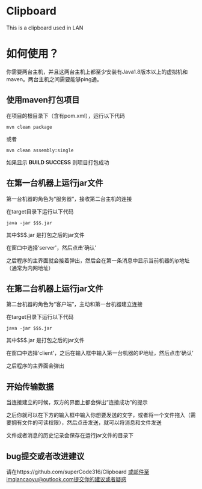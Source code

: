 # Clipboard
This is a clipboard used in LAN
# 如何使用？

你需要两台主机，并且这两台主机上都至少安装有Java1.8版本以上的虚拟机和maven。两台主机之间需要能够ping通。

## 使用maven打包项目
在项目的根目录下（含有pom.xml），运行以下代码

`mvn clean package`

或者

`mvn clean assembly:single`

如果显示 **BUILD SUCCESS** 则项目打包成功

## 在第一台机器上运行jar文件

第一台机器的角色为“服务器”，接收第二台主机的连接

在target目录下运行以下代码

`java -jar $$$.jar`

其中$$$.jar 是打包之后的jar文件

在窗口中选择‘server'，然后点击‘确认’

之后程序的主界面就会接着弹出，然后会在第一条消息中显示当前机器的ip地址（通常为内网地址）

## 在第二台机器上运行jar文件

第二台机器的角色为“客户端”，主动和第一台机器建立连接

在target目录下运行以下代码

`java -jar $$$.jar`

其中$$$.jar 是打包之后的jar文件

在窗口中选择‘client'，之后在输入框中输入第一台机器的IP地址，然后点击‘确认’

之后程序的主界面会弹出

## 开始传输数据

当连接建立的时候，双方的界面上都会弹出“连接成功”的提示

之后你就可以在下方的输入框中输入你想要发送的文字，或者将一个文件拖入（需要拥有文件的可读权限），然后点击发送，就可以将消息和文件发送

文件或者消息的历史记录会保存在运行jar文件的目录下

## bug提交或者改进建议

请在https://github.com/superCode316/Clipboard 或邮件至imqiancaoyu@outlook.com提交你的建议或者疑惑
